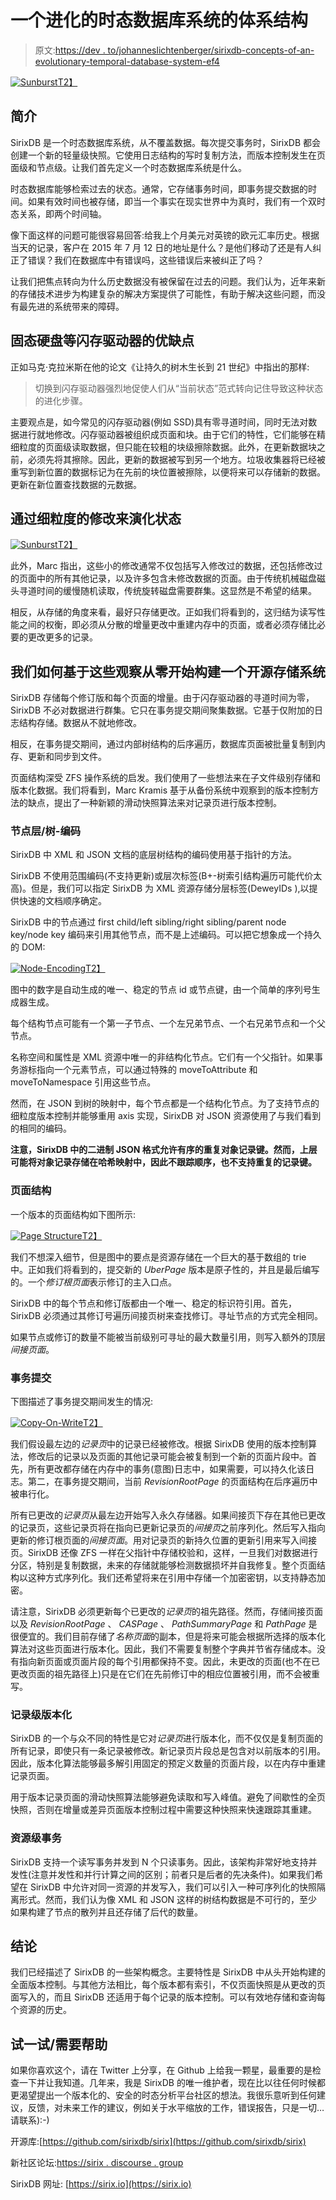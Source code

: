 # 一个进化的时态数据库系统的体系结构

> 原文:[https://dev . to/johanneslichtenberger/sirixdb-concepts-of-an-evolutionary-temporal-database-system-ef4](https://dev.to/johanneslichtenberger/sirixdb-concepts-of-an-evolutionary-temporal-database-system-ef4)

[![Sunburst](../Images/5eb1ef1426ea430f95e88ca64efba33c.png)T2】](https://res.cloudinary.com/practicaldev/image/fetch/s--5EPDdQWR--/c_limit%2Cf_auto%2Cfl_progressive%2Cq_auto%2Cw_880/https://sirix.io/images/sunburstview-cut.png)

## [](#introduction)简介

SirixDB 是一个时态数据库系统，从不覆盖数据。每次提交事务时，SirixDB 都会创建一个新的轻量级快照。它使用日志结构的写时复制方法，而版本控制发生在页面级和节点级。让我们首先定义一个时态数据库系统是什么。

时态数据库能够检索过去的状态。通常，它存储事务时间，即事务提交数据的时间。如果有效时间也被存储，即当一个事实在现实世界中为真时，我们有一个双时态关系，即两个时间轴。

像下面这样的问题可能很容易回答:给我上个月美元对英镑的欧元汇率历史。根据当天的记录，客户在 2015 年 7 月 12 日的地址是什么？是他们移动了还是有人纠正了错误？我们在数据库中有错误吗，这些错误后来被纠正了吗？

让我们把焦点转向为什么历史数据没有被保留在过去的问题。我们认为，近年来新的存储技术进步为构建复杂的解决方案提供了可能性，有助于解决这些问题，而没有最先进的系统带来的障碍。

## [](#advantages-and-disadvantages-of-flash-drives-as-for-instance-ssds)固态硬盘等闪存驱动器的优缺点

正如马克·克拉米斯在他的论文《让持久的树木生长到 21 世纪》中指出的那样:

> 切换到闪存驱动器强烈地促使人们从“当前状态”范式转向记住导致这种状态的进化步骤。

主要观点是，如今常见的闪存驱动器(例如 SSD)具有零寻道时间，同时无法对数据进行就地修改。闪存驱动器被组织成页面和块。由于它们的特性，它们能够在精细粒度的页面级读取数据，但只能在较粗的块级擦除数据。此外，在更新数据块之前，必须先将其擦除。因此，更新的数据被写到另一个地方。垃圾收集器将已经被重写到新位置的数据标记为在先前的块位置被擦除，以便将来可以存储新的数据。更新在新位置查找数据的元数据。

## [](#evolution-of-state-through-finegrained-modifications)通过细粒度的修改来演化状态

[![Sunburst](../Images/4e7207e9ec0549d560911f49b854d870.png)T2】](https://res.cloudinary.com/practicaldev/image/fetch/s--4OCXz9hp--/c_limit%2Cf_auto%2Cfl_progressive%2Cq_auto%2Cw_880/https://miro.medium.com/max/771/1%2AbHwVd6phGROGnZi1hJqHHQ.png)

此外，Marc 指出，这些小的修改通常不仅包括写入修改过的数据，还包括修改过的页面中的所有其他记录，以及许多包含未修改数据的页面。由于传统机械磁盘磁头寻道时间的缓慢随机读取，传统旋转磁盘需要群集。这显然是不希望的结果。

相反，从存储的角度来看，最好只存储更改。正如我们将看到的，这归结为读写性能之间的权衡，即必须从分散的增量更改中重建内存中的页面，或者必须存储比必要的更改更多的记录。

## [](#how-we-built-an-open-source-storage-system-based-on-these-observations-from-scratch)我们如何基于这些观察从零开始构建一个开源存储系统

SirixDB 存储每个修订版和每个页面的增量。由于闪存驱动器的寻道时间为零，SirixDB 不必对数据进行群集。它只在事务提交期间聚集数据。它基于仅附加的日志结构存储。数据从不就地修改。

相反，在事务提交期间，通过内部树结构的后序遍历，数据库页面被批量复制到内存、更新和同步到文件。

页面结构深受 ZFS 操作系统的启发。我们使用了一些想法来在子文件级别存储和版本化数据。我们将看到，Marc Kramis 基于从备份系统中观察到的版本控制方法的缺点，提出了一种新颖的滑动快照算法来对记录页进行版本控制。

### [](#node-layertreeencoding)节点层/树-编码

SirixDB 中 XML 和 JSON 文档的底层树结构的编码使用基于指针的方法。

SirixDB 不使用范围编码(不支持更新)或层次标签(B+-树索引结构遍历可能代价太高)。但是，我们可以指定 SirixDB 为 XML 资源存储分层标签(DeweyIDs ),以提供快速的文档顺序确定。

SirixDB 中的节点通过 first child/left sibling/right sibling/parent node key/node key 编码来引用其他节点，而不是上述编码。可以把它想象成一个持久的 DOM:

[![Node-Encoding](../Images/f3b2e6f754bf480c5775ab03d7145c3d.png)T2】](https://res.cloudinary.com/practicaldev/image/fetch/s--U1SktdlT--/c_limit%2Cf_auto%2Cfl_progressive%2Cq_auto%2Cw_880/https://sirix.io/images/encoding.png)

图中的数字是自动生成的唯一、稳定的节点 id 或节点键，由一个简单的序列号生成器生成。

每个结构节点可能有一个第一子节点、一个左兄弟节点、一个右兄弟节点和一个父节点。

名称空间和属性是 XML 资源中唯一的非结构化节点。它们有一个父指针。如果事务游标指向一个元素节点，可以通过特殊的 moveToAttribute 和 moveToNamespace 引用这些节点。

然而，在 JSON 到树的映射中，每个节点都是一个结构化节点。为了支持节点的细粒度版本控制并能够重用 axis 实现，SirixDB 对 JSON 资源使用了与我们看到的相同的编码。

**注意，SirixDB 中的二进制 JSON 格式允许有序的重复对象记录键。然而，上层可能将对象记录存储在哈希映射中，因此不跟踪顺序，也不支持重复的记录键。**

### [](#page-structure)页面结构

一个版本的页面结构如下图所示:

[![Page Structure](../Images/e027a9bf5a8c22aa52d3d6ffde9bea32.png)T2】](https://res.cloudinary.com/practicaldev/image/fetch/s--UMR7-TFD--/c_limit%2Cf_auto%2Cfl_progressive%2Cq_auto%2Cw_880/https://sirix.io/images/pageStructureOneRev.png)

我们不想深入细节，但是图中的要点是资源存储在一个巨大的基于数组的 trie 中。正如我们将看到的，提交新的 *UberPage* 版本是原子性的，并且是最后编写的。一个*修订根页面*表示修订的主入口点。

SirixDB 中的每个节点和修订版都由一个唯一、稳定的标识符引用。首先，SirixDB 必须通过其修订号遍历间接页树来查找修订。寻址节点的方式完全相同。

如果节点或修订的数量不能被当前级别可寻址的最大数量引用，则写入额外的顶层*间接页面*。

### [](#transaction-commit)事务提交

下图描述了事务提交期间发生的情况:

[![Copy-On-Write](../Images/d30aabde1e546d0643d9949b6facf155.png)T2】](https://res.cloudinary.com/practicaldev/image/fetch/s--3xB7ESC0--/c_limit%2Cf_auto%2Cfl_progressive%2Cq_auto%2Cw_880/https://sirix.io/images/copy-on-write.png)

我们假设最左边的*记录页*中的记录已经被修改。根据 SirixDB 使用的版本控制算法，修改后的记录以及页面的其他记录可能会被复制到一个新的页面片段中。首先，所有更改都存储在内存中的事务(意图)日志中，如果需要，可以持久化该日志。第二，在事务提交期间，当前 *RevisionRootPage* 的页面结构在后序遍历中被串行化。

所有已更改的*记录页*从最左边开始写入永久存储器。如果间接页下存在其他已更改的记录页，这些记录页将在指向已更新记录页的*间接页*之前序列化。然后写入指向更新的修订根页面的*间接页面*。用对记录页的新持久位置的更新引用来写入间接页。SirixDB 还像 ZFS 一样在父指针中存储校验和，这样，一旦我们对数据进行分区，特别是复制数据，未来的存储就能够检测数据损坏并自我修复。整个页面结构以这种方式序列化。我们还希望将来在引用中存储一个加密密钥，以支持静态加密。

请注意，SirixDB 必须更新每个已更改的*记录页*的祖先路径。然而，存储间接页面以及 *RevisionRootPage* 、 *CASPage* 、 *PathSummaryPage* 和 *PathPage* 是很便宜的。我们目前存储了*名称页面*的副本，但是将来可能会根据所选择的版本化算法对这些页面进行版本化。因此，我们不需要复制整个字典并节省存储成本。没有指向新页面或页面片段的每个引用都保持不变。因此，未更改的页面(也不在已更改页面的祖先路径上)只是在它们在先前修订中的相应位置被引用，而不会被重写。

### [](#versioning-at-the-recordlevel)记录级版本化

SirixDB 的一个与众不同的特性是它对*记录页*进行版本化，而不仅仅是复制页面的所有记录，即使只有一条记录被修改。新记录页片段总是包含对以前版本的引用。因此，版本化算法能够最多解引用固定的预定义数量的页面片段，以在内存中重建记录页面。

用于版本记录页面的滑动快照算法能够避免读取和写入峰值。避免了间歇性的全页快照，否则在增量或差异页面版本控制过程中需要这种快照来快速跟踪其重建。

### [](#resourcelevel-transactions)资源级事务

SirixDB 支持一个读写事务并发到 N 个只读事务。因此，该架构非常好地支持并发性(注意并发性和并行计算之间的区别；前者只是后者的先决条件)。如果我们希望在 SirixDB 中允许对同一资源的并发写入，我们可以引入一种可序列化的快照隔离形式。然而，我们认为像 XML 和 JSON 这样的树结构数据是不可行的，至少如果构建了节点的散列并且还存储了后代的数量。

## [](#conclusion)结论

我们已经描述了 SirixDB 的一些架构概念。主要特性是 SirixDB 中从头开始构建的全面版本控制。与其他方法相比，每个版本都有索引，不仅页面快照是从更改的页面写入的，而且 SirixDB 还适用于每个记录的版本控制。可以有效地存储和查询每个资源的历史。

## [](#give-it-a-tryhelp-needed)试一试/需要帮助

如果你喜欢这个，请在 Twitter 上分享，在 Github 上给我一颗星，最重要的是检查一下并让我知道。几年来，我是 SirixDB 的唯一维护者，现在比以往任何时候都更渴望提出一个版本化的、安全的时态分析平台社区的想法。我很乐意听到任何建议，反馈，对未来工作的建议，例如关于水平缩放的工作，错误报告，只是一切…请联系):-)

开源库:[https://github.com/sirixdb/sirix](https://github.com/sirixdb/sirix)

新社区论坛:[https://sirix . discourse . group](https://sirix.discourse.group)

SirixDB 网址: [https://sirix.io](https://sirix.io)